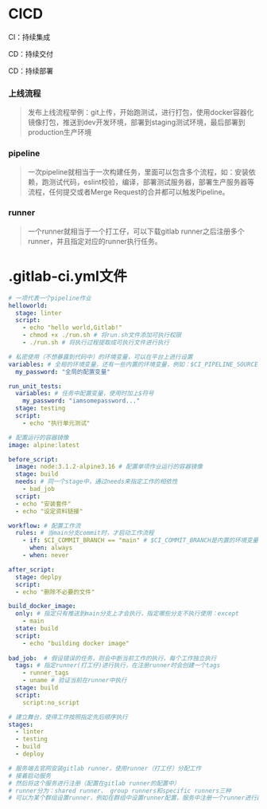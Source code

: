 # CICD

CI：持续集成

CD：持续交付

CD：持续部署



### 上线流程

> 发布上线流程举例：git上传，开始跑测试，进行打包，使用docker容器化镜像打包，推送到dev开发环境，部署到staging测试环境，最后部署到production生产环境

### pipeline

>  一次pipeline就相当于一次构建任务，里面可以包含多个流程，如：安装依赖，跑测试代码，eslint校验，编译，部署测试服务器，部署生产服务器等流程，任何提交或者Merge Request的合并都可以触发Pipeline。

### runner

> 一个runner就相当于一个打工仔，可以下载gitlab runner之后注册多个runner，并且指定对应的runner执行任务。

# .gitlab-ci.yml文件
```yaml
# 一项代表一个pipeline作业
helloworld:
  stage: linter
  script:
    - echo "hello world,Gitlab!"
    - chmod +x ./run.sh # 将run.sh文件添加可执行权限
    - ./run.sh # 将执行过程提取成可执行文件进行执行

# 私密使用（不想暴露到代码中）的环境变量，可以在平台上进行设置
variables: # 全局的环境变量，还有一些内置的环境变量，例如：$CI_PIPELINE_SOURCE 详见文档
  my_password: "全局的配置变量"

run_unit_tests:
  variables: # 任务中配置变量，使用时加上$符号
    my_password: "iamsomepassword..."
  stage: testing
  script:
    - echo "执行单元测试"

# 配置运行的容器镜像
image: alpine:latest

before_script:
  image: node:3.1.2-alpine3.16 # 配置单项作业运行的容器镜像
  stage: build
  needs: # 同一个stage中，通过needs来指定工作的相依性
    - bad_job
  script:
  - echo "安装套件"
  - echo "设定资料链接"

workflow: # 配置工作流
  rules: # 当main分支commit时，才启动工作流程
    - if: $CI_COMMIT_BRANCH == "main" # $CI_COMMIT_BRANCH是内置的环境变量
      when: always
    - when: never

after_script:
  stage: deplpy
  script:
  - echo "删除不必要的文件"

build_docker_image:
  only: # 指定只有推送到main分支上才会执行，指定哪些分支不执行使用：except
    - main
  state: build
  script:
    - echo "building docker image"
    
bad_job:  # 假设错误的任务，则会中断当前工作的执行，每个工作独立执行
  tags: # 指定runner(打工仔)进行执行，在注册runner时会创建一个tags
    - runner_tags
    - uname # 验证当前在runner中执行
  stage: build
  script:
    script:no_script

# 建立舞台，使得工作按照指定先后顺序执行
stages:
  - linter
  - testing
  - build
  - deploy

# 服务端去官网安装gitlab runner，使用runner（打工仔）分配工作
# 接着启动服务
# 然后将这个服务进行注册（配置在gitlab runner的配置中）
# runner分为：shared runner、 group runners和specific runners三种
# 可以为某个群组设置runner，例如在群组中设置runner配置，服务中注册一个runner进行配置

```